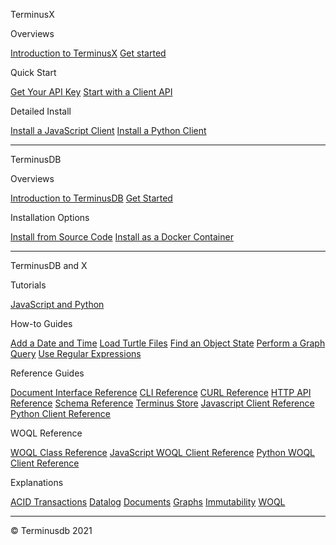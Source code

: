 <span class="tdb-k-h1 tdb-pd">TerminusX</span>

<span class="tdb-f tdb-pd">Overviews</span>
 
[Introduction to TerminusX](terminusx/introduction)
[Get started](terminusx/get-started)

<span class="tdb-f tdb-pd">Quick Start</span>

[Get Your API Key](terminusx/get-your-api-key)
[Start with a Client API](terminusx/start-with-a-client)

<span class="tdb-f tdb-pd">Detailed Install</span>

[Install a JavaScript Client](install/install-javascript-client)
[Install a Python Client](install/install-python-client)

<hr class="tdb-l"/>

<span class="tdb-k-h1 tdb-pd">TerminusDB</span>

<span class="tdb-f tdb-pd">Overviews</span>

[Introduction to TerminusDB](overviews/introduction)
[Get Started](overviews/get-started)

<span class="tdb-f tdb-pd">Installation Options</span>

[Install from Source Code](install/install-from-source-code)
[Install as a Docker Container](install/install-as-docker-container)

<hr class="tdb-l"/>

<span class="tdb-k-h1 tdb-pd">TerminusDB and X</span>

<span class="tdb-f tdb-pd">Tutorials</span>

[JavaScript and Python](reference/reference-client)

<span class="tdb-f tdb-pd">How-to Guides</span>

[Add a Date and Time](how-to/how-to-add-date-and-time)
[Load Turtle Files](how-to/how-to-load-turtle-files)
[Find an Object State](how-to/how-to-find-object-state)
[Perform a Graph Query](how-to/how-to-perform-graph-queries)
[Use Regular Expressions](how-to/how-to-use-regex)

<span class="tdb-f tdb-pd">Reference Guides</span>

[Document Interface Reference](reference/reference-document-interface)
[CLI Reference](reference/reference-cli)
[CURL Reference](reference/reference-curl)
[HTTP API Reference](reference/reference-api)
[Schema Reference](reference/reference-schema)
[Terminus Store](reference/reference-terminus-store)
[Javascript Client Reference](reference/reference-client)
[Python Client Reference](reference/reference-client)

<span class="tdb-f tdb-pd">WOQL Reference</span>

[WOQL Class Reference](reference/reference-woql-json-ld)
[JavaScript WOQL Client Reference](reference/reference-client)
[Python WOQL Client Reference](reference/reference-client)

<span class="tdb-f tdb-pd">Explanations</span>

[ACID Transactions](explanation/explanation-acid)
[Datalog](explanation/explanation-datalog)
[Documents](explanation/explanation-documents)
[Graphs](explanation/explanation-graphs)
[Immutability](explanation/explanation-immutability)
[WOQL](explanation/explanation-woql)

<hr class="tdb-l"/>

<span class="tdb-f tdb-pd">&copy; Terminusdb 2021</span>

<br>
<br>
<!--
[Copyright statement](resources/to-do)
[Release notes](resources/to-do)
-->